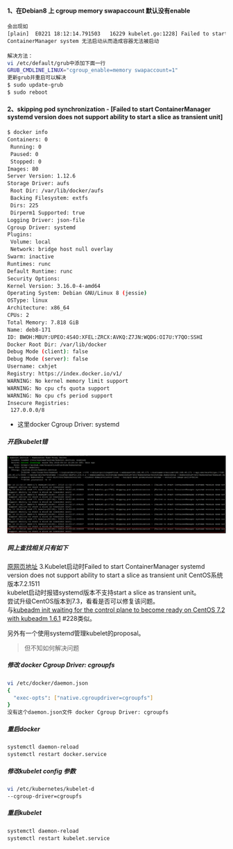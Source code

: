 #### 1、在Debian8 上 cgroup memory swapaccount 默认没有enable
```bash
会出现如
[plain]  E0221 18:12:14.791503   16229 kubelet.go:1228] Failed to start ContainerManager system validation failed - Following Cgroup subsystem not mounted: [memory]  
ContainerManager system 无法启动从而造成容器无法被启动

解决方法：
vi /etc/default/grub中添加下面一行
GRUB_CMDLINE_LINUX="cgroup_enable=memory swapaccount=1" 
更新grub并重启可以解决
$ sudo update-grub
$ sudo reboot
```


#### 2、skipping pod synchronization - [Failed to start ContainerManager systemd version does not support ability to start a slice as transient unit]
```bash
$ docker info
Containers: 0
 Running: 0
 Paused: 0
 Stopped: 0
Images: 80
Server Version: 1.12.6
Storage Driver: aufs
 Root Dir: /var/lib/docker/aufs
 Backing Filesystem: extfs
 Dirs: 225
 Dirperm1 Supported: true
Logging Driver: json-file
Cgroup Driver: systemd
Plugins:
 Volume: local
 Network: bridge host null overlay
Swarm: inactive
Runtimes: runc
Default Runtime: runc
Security Options:
Kernel Version: 3.16.0-4-amd64
Operating System: Debian GNU/Linux 8 (jessie)
OSType: linux
Architecture: x86_64
CPUs: 2
Total Memory: 7.818 GiB
Name: deb8-171
ID: BWOH:MBUY:UPEO:4S4O:XFEL:ZRCX:AVKQ:Z7JN:WQDG:OI7U:Y7QO:SSHI
Docker Root Dir: /var/lib/docker
Debug Mode (client): false
Debug Mode (server): false
Username: cxhjet
Registry: https://index.docker.io/v1/
WARNING: No kernel memory limit support
WARNING: No cpu cfs quota support
WARNING: No cpu cfs period support
Insecure Registries:
 127.0.0.0/8
 ```
 + 这里docker Cgroup Driver: systemd
 
 ##### 开启kubelet错
 ![kubelet报错](./images/kubelet-error.png)
 
 ##### 网上查找相关只有如下
 [原网页地址](https://github.com/gyliu513/kubernetes-handbook-1/blob/master/FAQ.md)
 3.Kubelet启动时Failed to start ContainerManager systemd version does not support ability to start a slice as transient unit
CentOS系统版本7.2.1511</br>
kubelet启动时报错systemd版本不支持start a slice as transient unit。</br>
尝试升级CentOS版本到7.3，看看是否可以修复该问题。</br>
与[kubeadm init waiting for the control plane to become ready on CentOS 7.2 with kubeadm 1.6.1](https://github.com/kubernetes/kubeadm/issues/228) #228类似。</br>

另外有一个使用systemd管理kubelet的proposal。</br>
> 但不知如何解决问题

##### 修改 docker Cgroup Driver: cgroupfs
```bash
vi /etc/docker/daemon.json
{
  "exec-opts": ["native.cgroupdriver=cgroupfs"]
}
没有这个daemon.json文件 docker Cgroup Driver: cgroupfs
```
##### 重启docker
```bash
systemctl daemon-reload
systemctl restart docker.service
```
##### 修改kubelet config 参数
```bash
vi /etc/kubernetes/kubelet-d
--cgroup-driver=cgroupfs
```
##### 重启kubelet
```bash
systemctl daemon-reload
systemctl restart kubelet.service
```



